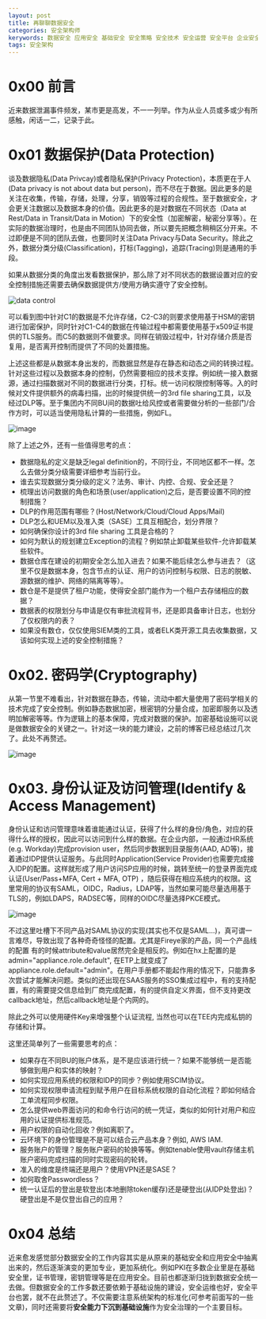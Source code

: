 ```yaml
---
layout: post
title: 再聊聊数据安全
categories: 安全架构师
kerywords: 数据安全 应用安全 基础安全 安全策略 安全技术 安全运营 安全平台 企业安全 安全治理
tags: 安全架构
---
```


# 0x00 前言

近来数据泄漏事件频发，某市更是高发，不一一列举。作为从业人员或多或少有所感触，闲话一二，记录于此。

# 0x01 数据保护(Data Protection)

谈及数据隐私(Data Privcay)或者隐私保护(Privacy Protection)，本质更在于人(Data privacy is not about data but person)，而不尽在于数据。因此更多的是关注在收集，传输，存储，处理，分享，销毁等过程的合规性。至于数据安全，才会更关注数据以及数据本身的价值。因此更多的是对数据在不同状态（Data at Rest/Data in Transit/Data in Motion）下的安全性（加密解密，秘密分享等）。在实际的数据治理时，也是由不同团队协同去做，所以要先把概念稍稍区分开来。不过即便是不同的团队去做，也要同时关注Data Privacy与Data Security。除此之外，数据分类分级(Classification)，打标(Tagging)，追踪(Tracing)则是通用的手段。

如果从数据分类的角度出发看数据保护，那么除了对不同状态的数据设置对应的安全控制措施还需要去确保数据提供方/使用方确实遵守了安全控制。

![data control](https://img.iami.xyz/images/185795167-9d6a69ae-8cc7-46de-856c-f0b3b2eefc1a.png)

可以看到图中针对C1的数据是不允许存储，C2-C3的则要求使用基于HSM的密钥进行加密保护，同时针对C1-C4的数据在传输过程中都需要使用基于x509证书提供的TLS服务。而C5的数据则不做要求。同样在销毁过程中，针对存储介质是否复用，是否离开控制而提供了不同的处置措施。

上述这些都是从数据本身出发的，而数据显然是存在静态和动态之间的转换过程。针对这些过程以及数据本身的控制，仍然需要相应的技术支撑。例如统一接入数据源，通过扫描数据对不同的数据进行分类，打标。统一访问权限控制等等。入的时候对文件提供额外的病毒扫描，出的时候提供统一的3rd file sharing工具，以及经过DLP等。至于集团内不同BU间的数据吐给风控或者需要做分析的一些部门/合作方时，可以适当使用隐私计算的一些措施，例如FL。

![image](https://img.iami.xyz/images/182520933-dd09221b-fb69-4c96-b3a0-ec9bb719b03d.png)

除了上述之外，还有一些值得思考的点：

* 数据隐私的定义是缺乏legal definition的，不同行业，不同地区都不一样。怎么去做分类分级需要详细参考当前行业。
* 谁去实现数据分类分级的定义？法务、审计、内控、合规、安全还是？
* 梳理出访问数据的角色和场景(user/application)之后，是否要设置不同的控制措施？
* DLP的作用范围有哪些？(Host/Network/Cloud/Cloud Apps/Mail) 
* DLP怎么和UEM以及准入类（SASE）工具互相配合，划分界限？
* 如何确保你设计的3rd file sharing 工具是合格的？
* 如何为默认的规划建立Exception的流程？例如禁止卸载某些软件-允许卸载某些软件。
* 数据仓库在建设的初期安全怎么加入进去？如果不能后续怎么参与进去？（这里不仅是数据本身，包含节点的认证、用户的访问控制与权限、日志的脱敏、源数据的维护、网络的隔离等等）。
* 数仓是不是提供了租户功能，使得安全部门能作为一个租户去存储相应的数据？
* 数据表的权限划分与申请是仅有审批流程背书，还是即具备审计日志，也划分了仅权限内的表？
* 如果没有数仓，仅仅使用SIEM类的工具，或者ELK类开源工具去收集数据，又该如何实现上述的安全控制措施？


# 0x02. 密码学(Cryptography)

从第一节里不难看出，针对数据在静态，传输，流动中都大量使用了密码学相关的技术完成了安全控制。例如静态数据加密，根密钥的分量合成，加密即服务以及透明加解密等等。作为逻辑上的基本保障，完成对数据的保护。加密基础设施可以说是做数据安全的关键之一。针对这一块的能力建设，之前的博客已经总结过几次了。此处不再赘述。

![image](https://img.iami.xyz/images/182515944-0b04bf5e-46dd-4346-bb59-cd0d70bbde2e.png)


# 0x03. 身份认证及访问管理(Identify & Access Management)

身份认证和访问管理意味着谁能通过认证，获得了什么样的身份/角色，对应的获得什么样的授权，因此可以访问到什么样的数据。在企业内部，一般通过HR系统(e.g. Workday)完成provision user，然后同步数据到目录服务(AAD, AD等)，接着通过IDP提供认证服务。与此同时Application(Service Provider)也需要完成接入IDP的配置。这样就形成了用户访问SP应用的时候，跳转至统一的登录界面完成认证(User/Pass+MFA, Cert + MFA, OTP) ，随后获得在相应系统内的权限。这里常用的协议有SAML，OIDC，Radius，LDAP等，当然如果可能尽量选用基于TLS的，例如LDAPS，RADSEC等，同样的OIDC尽量选择PKCE模式。

![image](https://img.iami.xyz/images/182621923-e9bebaad-62a4-4de0-af0d-2ffd2e4b64e2.png)

不过这里吐槽下不同产品对SAML协议的实现(其实也不仅是SAML...)，真可谓一言难尽，导致出现了各种奇奇怪怪的配置。尤其是Fireye家的产品，同一个产品线的配置 有的时候attribute和value居然完全是相反的。例如在hx上配置的是admin="appliance.role.default", 在ETP上就变成了appliance.role.default="admin"。在用户手册都不能起作用的情况下，只能靠多次尝试才能解决问题。类似的还出现在SAAS服务的SSO集成过程中，有的支持配置，有的需要提交信息给到厂商完成配置，有的提供自定义界面，但不支持更改callback地址，然后callback地址是个内网的。

除此之外可以使用硬件Key来增强整个认证流程, 当然也可以在TEE内完成私钥的存储和计算。

这里还简单列了一些需要思考的点：

* 如果存在不同BU的账户体系，是不是应该进行统一？如果不能够统一是否能够做到用户和实体的映射？
* 如何实现应用系统的权限和IDP的同步？例如使用SCIM协议。
* 如何实现权限申请流程到赋予用户在目标系统权限的自动化流程？即如何结合工单流程同步权限。
* 怎么提供web界面访问的和命令行访问的统一凭证，类似的如何针对用户和应用的认证提供标准规范。
* 用户权限的自动化回收？例如离职了。
* 云环境下的身份管理是不是可以结合云产品本身？例如, AWS IAM.
* 服务账户的管理？服务账户密码的轮换等等。例如tenable使用vault存储主机账户密码完成扫描的同时实现密码的轮转。
* 准入的维度是终端还是用户？使用VPN还是SASE？
* 如何取舍Passwordless？
* 统一认证后的登出是软登出(本地删除token缓存)还是硬登出(从IDP处登出)？硬登出是不是仅登出自己的应用？


# 0x04 总结

近来愈发感觉部分数据安全的工作内容其实是从原来的基础安全和应用安全中抽离出来的，然后逐渐演变的更加专业，更加系统化。例如PKI在多数企业里是在基础安全里，证书管理，密钥管理等是在应用安全。目前也都逐渐归拢到数据安全统一去做。但数据安全的工作多数还要依赖于基础设施的建设，安全运维也好，安全平台也罢，就不在此赘述了。不仅需要注意系统架构的标准化(可参考前面写的一些文章)，同时还需要将**安全能力下沉到基础设施**作为安全治理的一个主要目标。